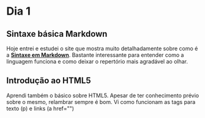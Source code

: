 # Dia 1

## Sintaxe básica Markdown
Hoje entrei e estudei o site que mostra muito detalhadamente sobre como é a [**Sintaxe em Markdown**](https://www.markdownguide.org/basic-syntax/). Bastante interessante 
para entender como a linguagem funciona e como deixar o repertório mais agradável ao olhar.

## Introdução ao HTML5
Aprendi também o básico sobre HTML5. Apesar de ter conhecimento prévio sobre o mesmo, relambrar sempre é bom.
Vi como funcionam as tags para texto (p) e links (a href="")
